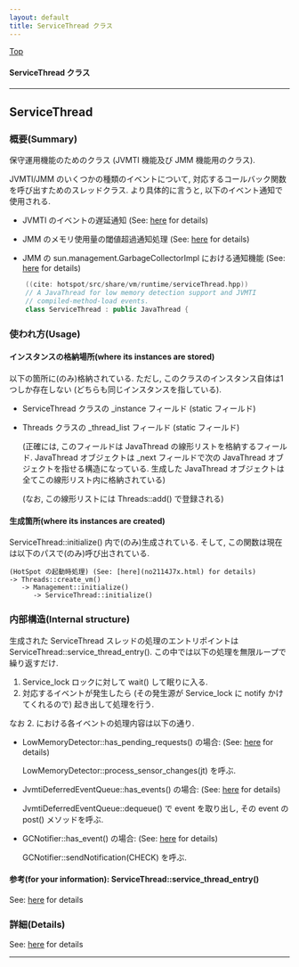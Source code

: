 ```yaml
---
layout: default
title: ServiceThread クラス 
---
```

[Top](../index.html)

#### ServiceThread クラス 



---
## <a name="noi5B8BaqQ" id="noi5B8BaqQ">ServiceThread</a>

### 概要(Summary)
保守運用機能のためのクラス (JVMTI 機能及び JMM 機能用のクラス).

JVMTI/JMM のいくつかの種類のイベントについて, 対応するコールバック関数を呼び出すためのスレッドクラス.
より具体的に言うと, 以下のイベント通知で使用される.

  * JVMTI のイベントの遅延通知 (See: [here](no3718UPQ.html) for details)

  * JMM のメモリ使用量の閾値超過通知処理 (See: [here](no2114x0x.html) for details)

  * JMM の sun.management.GarbageCollectorImpl における通知機能 (See: [here](no2114KPr.html) for details)


```cpp
    ((cite: hotspot/src/share/vm/runtime/serviceThread.hpp))
    // A JavaThread for low memory detection support and JVMTI
    // compiled-method-load events.
    class ServiceThread : public JavaThread {
```

### 使われ方(Usage)
#### インスタンスの格納場所(where its instances are stored)
以下の箇所に(のみ)格納されている.
ただし, このクラスのインスタンス自体は1つしか存在しない (どちらも同じインスタンスを指している).

* ServiceThread クラスの _instance フィールド (static フィールド)

* Threads クラスの _thread_list フィールド (static フィールド)

  (正確には, このフィールドは JavaThread の線形リストを格納するフィールド.
  JavaThread オブジェクトは _next フィールドで次の JavaThread オブジェクトを指せる構造になっている.
  生成した JavaThread オブジェクトは全てこの線形リスト内に格納されている)

  (なお, この線形リストには Threads::add() で登録される)

#### 生成箇所(where its instances are created)
ServiceThread::initialize() 内で(のみ)生成されている.
そして, この関数は現在は以下のパスで(のみ)呼び出されている.

```
(HotSpot の起動時処理) (See: [here](no2114J7x.html) for details)
-> Threads::create_vm()
   -> Management::initialize()
      -> ServiceThread::initialize()
```

### 内部構造(Internal structure)
生成された ServiceThread スレッドの処理のエントリポイントは ServiceThread::service_thread_entry().
この中では以下の処理を無限ループで繰り返すだけ.

  1. Service_lock ロックに対して wait() して眠りに入る. 
  2. 対応するイベントが発生したら (その発生源が Service_lock に notify かけてくれるので) 起き出して処理を行う.

なお 2. における各イベントの処理内容は以下の通り.

  * LowMemoryDetector::has_pending_requests() の場合: (See: [here](no2114x0x.html) for details)

    LowMemoryDetector::process_sensor_changes(jt) を呼ぶ.

  * JvmtiDeferredEventQueue::has_events() の場合: (See: [here](no3718UPQ.html) for details)

    JvmtiDeferredEventQueue::dequeue() で event を取り出し,
    その event の post() メソッドを呼ぶ.

  * GCNotifier::has_event() の場合: (See: [here](no2114KPr.html) for details)

    GCNotifier::sendNotification(CHECK) を呼ぶ.

#### 参考(for your information): ServiceThread::service_thread_entry()
See: [here](no2935HXD.html) for details



### 詳細(Details)
See: [here](../doxygen/classServiceThread.html) for details

---
